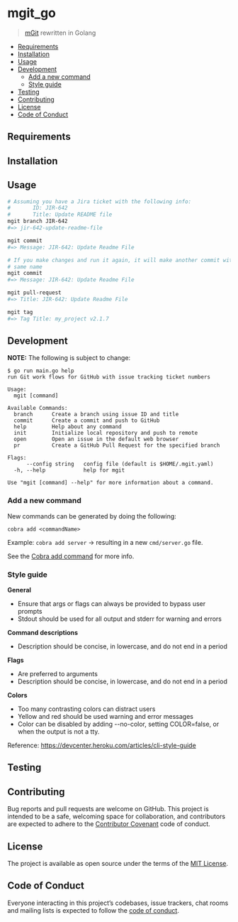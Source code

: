 # mgit_go

> [mGit](https://github.com/greganswer/mgit) rewritten in Golang

- [Requirements](#requirements)
- [Installation](#installation)
- [Usage](#usage)
- [Development](#development)
  - [Add a new command](#add-a-new-command)
  - [Style guide](#style-guide)
- [Testing](#testing)
- [Contributing](#contributing)
- [License](#license)
- [Code of Conduct](#code-of-conduct)

## Requirements

## Installation

## Usage

```bash
# Assuming you have a Jira ticket with the following info:
#       ID: JIR-642
#       Title: Update README file
mgit branch JIR-642
#=> jir-642-update-readme-file

mgit commit
#=> Message: JIR-642: Update Readme File

# If you make changes and run it again, it will make another commit with the
# same name
mgit commit
#=> Message: JIR-642: Update Readme File

mgit pull-request
#=> Title: JIR-642: Update Readme File

mgit tag
#=> Tag Title: my_project v2.1.7
```

## Development

**NOTE:** The following is subject to change:

```
$ go run main.go help
run Git work flows for GitHub with issue tracking ticket numbers

Usage:
  mgit [command]

Available Commands:
  branch      Create a branch using issue ID and title
  commit      Create a commit and push to GitHub
  help        Help about any command
  init        Initialize local repository and push to remote
  open        Open an issue in the default web browser
  pr          Create a GitHub Pull Request for the specified branch

Flags:
      --config string   config file (default is $HOME/.mgit.yaml)
  -h, --help            help for mgit

Use "mgit [command] --help" for more information about a command.
```

### Add a new command

New commands can be generated by doing the following:

    cobra add <commandName>

Example: `cobra add server` -> resulting in a new `cmd/server.go` file.

See the [Cobra add command](https://github.com/spf13/cobra/blob/master/cobra/README.md) for more info.

### Style guide

**General**
- Ensure that args or flags can always be provided to bypass user prompts
- Stdout should be used for all output and stderr for warning and errors

**Command descriptions**
- Description should be concise, in lowercase, and do not end in a period

**Flags**
- Are preferred to arguments
- Description should be concise, in lowercase, and do not end in a period

**Colors**
- Too many contrasting colors can distract users
- Yellow and red should be used warning and error messages
- Color can be disabled by adding --no-color, setting COLOR=false, or when the output is not a tty.

Reference: https://devcenter.heroku.com/articles/cli-style-guide

## Testing

## Contributing

Bug reports and pull requests are welcome on GitHub. This project is intended to be a safe, welcoming space for collaboration, and contributors are expected to adhere to
the [Contributor Covenant](http://contributor-covenant.org) code of conduct.

## License

The project is available as open source under the terms of the
[MIT License](https://opensource.org/licenses/MIT).

## Code of Conduct

Everyone interacting in this project’s codebases, issue trackers, chat rooms and mailing lists is expected to follow the [code of conduct](/CODE_OF_CONDUCT.md).
